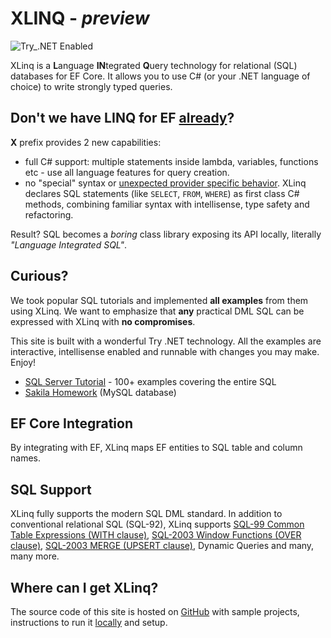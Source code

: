 # XLINQ - *preview*

![Try_.NET Enabled](https://img.shields.io/badge/Try_.NET-Enabled-501078.svg)

XLinq is a **L**anguage **IN**tegrated **Q**uery technology for relational (SQL) databases for EF Core. It  allows you to use C# (or your .NET language of choice) to write strongly typed queries.

## Don't we have LINQ for EF [already](https://docs.microsoft.com/en-us/ef/core/querying/)?

**X** prefix provides 2 new capabilities:

- full C# support: multiple statements inside lambda, variables, functions etc - use all language features for query creation.
- no "special" syntax or [unexpected provider specific behavior](https://docs.microsoft.com/en-us/ef/core/querying/how-query-works/). XLinq declares SQL statements (like `SELECT`, `FROM`, `WHERE`) as first class C# methods, combining familiar syntax with intellisense, type safety and refactoring.

Result? SQL becomes a *boring* class library exposing its API locally, literally *"Language Integrated SQL"*.

## Curious?

We took popular SQL tutorials and implemented **all examples** from them using XLinq. We want to emphasize that **any** practical DML SQL can be expressed with XLinq with **no compromises**.

This site is built with a wonderful Try .NET technology. All the examples are interactive, intellisense enabled and runnable with changes you may make. Enjoy!

- [SQL Server Tutorial](docs/SqlServerTutorial/README.md) - 100+ examples covering the entire SQL
- [Sakila Homework](docs/SakilaHomework/README.md) (MySQL database)

## EF Core Integration

By integrating with EF, XLinq maps EF entities to SQL table and column names.

## SQL Support

XLinq fully supports the modern SQL DML standard. In addition to conventional relational SQL (SQL-92), XLinq supports [SQL-99 Common Table Expressions (WITH clause)](https://stackoverflow.com/questions/4740748/when-to-use-common-table-expression-cte), [SQL-2003 Window Functions (OVER clause)](https://www.postgresql.org/docs/current/tutorial-window.html), [SQL-2003 MERGE (UPSERT clause)](https://en.wikipedia.org/wiki/Merge_(SQL)), Dynamic Queries and many, many more.

## Where can I get XLinq?

The source code of this site is hosted on [GitHub](https://github.com/streamx-co/xlinq.live) with sample projects, instructions to run it [locally](RunLocally.md) and setup.
